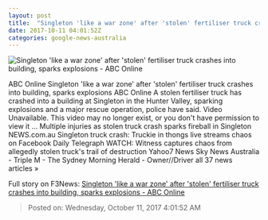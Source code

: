 ```yaml
---
layout: post
title:  "Singleton 'like a war zone' after 'stolen' fertiliser truck crashes into building, sparks explosions - ABC Online"
date: 2017-10-11 04:01:52Z
categories: google-news-australia
---
```


![Singleton 'like a war zone' after 'stolen' fertiliser truck crashes into building, sparks explosions - ABC Online](http://www.abc.net.au/news/image/9038928-3x2-220x147.jpg)

ABC Online Singleton 'like a war zone' after 'stolen' fertiliser truck crashes into building, sparks explosions ABC Online A stolen fertiliser truck has crashed into a building at Singleton in the Hunter Valley, sparking explosions and a major rescue operation, police have said. Video Unavailable. This video may no longer exist, or you don't have permission to view it ... Multiple injuries as stolen truck crash sparks fireball in Singleton NEWS.com.au Singleton truck crash: Truckie in thongs live streams chaos on Facebook Daily Telegraph WATCH: Witness captures chaos from allegedly stolen truck's trail of destruction Yahoo7 News Sky News Australia - Triple M - The Sydney Morning Herald - Owner//Driver all 37 news articles »


Full story on F3News: [Singleton 'like a war zone' after 'stolen' fertiliser truck crashes into building, sparks explosions - ABC Online](http://www.f3nws.com/n/NfmBgE)

> Posted on: Wednesday, October 11, 2017 4:01:52 AM

